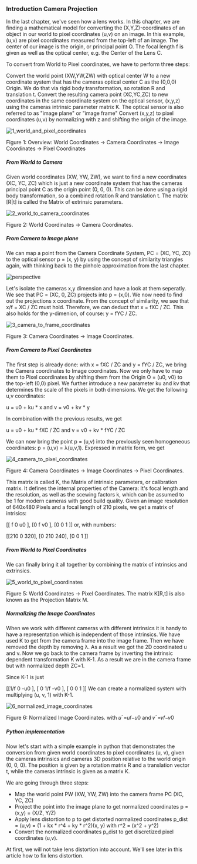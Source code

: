
### Introduction Camera Projection

In the last chapter, we've seen how a lens works. In this chapter, we are finding a mathematical model    for converting the (X,Y,Z)-coordinates of an object in our world to pixel coordinates (u,v) on an image.
In this example, (u,v) are pixel coordinates measured from the top-left of an image. The center of our   image is the origin, or principal point O. The focal length f is given as well as the optical center,     e.g. the Center of the Lens C.
  
  To convert from World to Pixel coordinates, we have to perform three steps:

Convert the world point (XW,YW,ZW) with optical center W to a new coordinate system that has the cameras optical center C as the (0,0,0) Origin. We do that via rigid body transformation, so rotation R and     translation t.
Convert the resulting camera point (XC,YC,ZC) to new coordinates in the same coordinate system on the optical sensor, (x,y,z) using the cameras intrinsic parameter matrix K. The optical sensor is also referred to as "image plane" or "image frame"
Convert (x,y,z) to pixel coordinates (u,v) by normalizing with z and shifting the origin of the image.

![1_world_and_pixel_coordinates](https://user-images.githubusercontent.com/60929939/124547887-74eed280-de5f-11eb-9620-0df88edc9403.png)

Figure 1: Overview: World Coordinates -> Camera Coordinates -> Image Coordinates -> Pixel Coordinates

##### From World to Camera
Given world coordinates (XW, YW, ZW), we want to find a new coordinates (XC, YC, ZC) which is just a new coordinate system that has the cameras principal point C as the origin point (0, 0, 0). This can be done using a rigid body transformation, so a combined rotation R and translation t. The matrix [R|t] is called the Matrix of extrinsic parameters.

![2_world_to_camera_coordinates](https://user-images.githubusercontent.com/60929939/124548029-b3848d00-de5f-11eb-9f9d-5d432b031959.png)

Figure 2: World Coordinates -> Camera Coordinates. 

##### From Camera to Image plane
We can map a point from the Camera Coordinate System, PC = (XC, YC, ZC) to the optical sensor p = (x, y) by using the concept of similarity triangles again, with thinking back to the pinhole approximation from the last chapter.

![perspective](https://user-images.githubusercontent.com/60929939/124548106-d57e0f80-de5f-11eb-93ea-e146545cb50a.png)

Let's isolate the cameras x,y dimension and have a look at them seperatly. We see that PC = (XC, 0, ZC) projects into p = (x,0). We now need to find out the projections x coordinate. From the concept of similarity, we see that x/f = XC / ZC must hold. Therefore, we can deduct that x = fXC / ZC. This also holds for the y-dimenion, of course: y = fYC / ZC.

![3_camera_to_frame_coordinates](https://user-images.githubusercontent.com/60929939/124548157-e9c20c80-de5f-11eb-8a75-35a71dd89e61.png)

Figure 3: Camera Coordinates -> Image Coordinates.

##### From Camera to Pixel Coordinates
The first step is already done: with x = fXC / ZC and y = fYC / ZC, we bring the Camera coordinates to Image coordinates. Now we only have to map them to Pixel coordinates by shifting them from the Origin O = (u0, v0) to the top-left (0,0) pixel. We further introduce a new parameter ku and kv that determines the scale of the pixels in both dimensions. We get the following u,v coordinates:

u = u0 + ku * x and v = v0 + kv * y

In combination with the previous results, we get

u = u0 + ku * fXC / ZC and v = v0 + kv * fYC / ZC

We can now bring the point p = (u,v) into the previously seen homogeneous coordinates: p = (u,v) = λ(u,v,1). Expressed in matrix form, we get

![4_camera_to_pixel_coordinates](https://user-images.githubusercontent.com/60929939/124548328-255cd680-de60-11eb-8cec-a7c5b8ca2194.png)

Figure 4: Camera Coordinates -> Image Coordinates -> Pixel Coordinates.

This matrix is called K, the Matrix of intrinsic parameters, or calibration matrix. It defines the internal properties of the Camera: It's focal length and the resolution, as well as the scewing factors k, which can be assumed to be 1 for modern cameras with good build quality.
Given an image resolution of 640x480 Pixels and a focal length of 210 pixels, we get a matrix of intrisics:

[[ f   0  u0 ],
 [0    f  v0 ],
 [0    0  1  ]]
or, with numbers:

[[210  0  320],
 [0   210 240],
 [0    0   1 ]]
 
 ##### From World to Pixel Coordinates
 We can finally bring it all together by combining the matrix of intrinsics and extrinsics.
 
 ![5_world_to_pixel_coordinates](https://user-images.githubusercontent.com/60929939/124548509-6654eb00-de60-11eb-80e5-dd293a5d69ff.png)
 
 Figure 5: World Coordinates -> Pixel Coordinates. The matrix K[R,t] is also known as the Projection Matrix M.
 
##### Normalizing the Image Coordinates
When we work with different cameras with different intrinsics it is handy to have a representation which is independent of those intrinsics. We have used K to get from the camera frame into the image frame. Then we have removed the depth by removing λ. As a result we got the 2D coordinated u and v. Now we go back to the camera frame by inverting the intrinsic dependent transformation K with K-1. As a result we are in the camera frame but with normalized depth ZC=1.

Since K-1 is just

[[1/f  0   -u0 ],
 [ 0  1/f  -v0 ],
 [ 0   0    1  ]]
We can create a normalized system with multiplying (u, v, 1) with K-1.

![6_normalized_image_coordinates](https://user-images.githubusercontent.com/60929939/124548643-93a19900-de60-11eb-9231-bf06d7cde3cd.png)


Figure 6: Normalized Image Coordinates.
with  𝑢¯=𝑢𝑓−𝑢0  and  𝑣¯=𝑣𝑓−𝑣0

##### Python implementation
Now let's start with a simple example in python that demonstrates the conversion from given world coordinates to pixel coordinates (u, v), given the cameras intrinsics and cameras 3D position relative to the world origin (0, 0, 0). The position is given by a rotation matrix R and a translation vector t, while the cameras intrinsic is given as a matrix K.

We are going through three steps:

- Map the world point PW (XW, YW, ZW) into the camera frame PC (XC, YC, ZC)
- Project the point into the image plane to get normalized coordinates p = (x,y) = (X/Z, Y/Z)
- Apply lens distortion to p to get distorted normalized coordinates p_dist = (u,v) = (1 + kx * r^4 + ky * r^2)(x, y) with r^2 = (x^2 + y^2)
- Convert the normalized coordinates p_dist to get discretized pixel coordinates (u,v).

At first, we will not take lens distortion into account. We'll see later in this article how to fix lens distortion.
 

